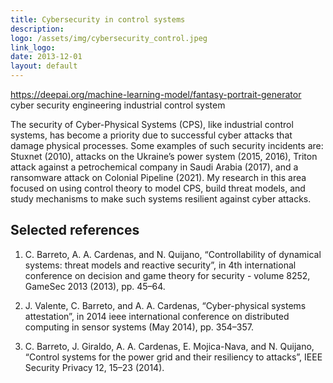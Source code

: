 ```yaml
---
title: Cybersecurity in control systems
description:
logo: /assets/img/cybersecurity_control.jpeg
link_logo: 
date: 2013-12-01
layout: default
---
```


https://deepai.org/machine-learning-model/fantasy-portrait-generator
cyber security engineering industrial control system
 

The security of Cyber-Physical Systems (CPS), like industrial control systems, has become
a priority due to successful cyber attacks that damage physical processes. Some examples of
such security incidents are: Stuxnet (2010), attacks on the Ukraine’s power system (2015,
2016), Triton attack against a petrochemical company in Saudi Arabia (2017), and a ransomware attack on Colonial Pipeline (2021). My research in this area focused on using
control theory to model CPS, build threat models, and study mechanisms to make such
systems resilient against cyber attacks.


## Selected references


1. C. Barreto, A. A. Cardenas, and N. Quijano, “Controllability of dynamical systems: threat
models and reactive security”, in 4th international conference on decision and game theory
for security - volume 8252, GameSec 2013 (2013), pp. 45–64.

2. J. Valente, C. Barreto, and A. A. Cardenas, “Cyber-physical systems attestation”, in
2014 ieee international conference on distributed computing in sensor systems (May 2014),
pp. 354–357.

3. C. Barreto, J. Giraldo, A. A. Cardenas, E. Mojica-Nava, and N. Quijano, “Control systems
for the power grid and their resiliency to attacks”, IEEE Security Privacy 12, 15–23 (2014).
